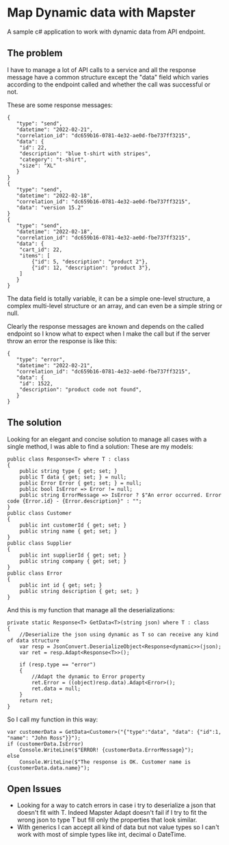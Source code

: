 # Map Dynamic data with Mapster
A sample c# application to work with dynamic data from API endpoint.

## The problem

I have to manage a lot of API calls to a service and all the response message have a common structure except the "data" field which varies according to the endpoint called and whether the call was successful or not.

These are some response messages:

```lang-json
{
   "type": "send",
   "datetime": "2022-02-21",
   "correlation_id": "dc659b16-0781-4e32-ae0d-fbe737ff3215",
   "data": {
	"id": 22,
	"description": "blue t-shirt with stripes",
	"category": "t-shirt",
	"size": "XL"
   }
}
{
   "type": "send",
   "datetime": "2022-02-18",
   "correlation_id": "dc659b16-0781-4e32-ae0d-fbe737ff3215",
   "data": "version 15.2"
}
{
   "type": "send",
   "datetime": "2022-02-18",
   "correlation_id": "dc659b16-0781-4e32-ae0d-fbe737ff3215",
   "data": {
	"cart_id": 22,
	"items": [
        {"id": 5, "description": "product 2"},
        {"id": 12, "description": "product 3"},
    ] 
   }
}
```
The data field is totally variable, it can be a simple one-level structure, a complex multi-level structure or an array, and can even be a simple string or null.

Clearly the response messages are known and depends on the called endpoint so I know what to expect when I make the call but if the server throw an error the response is like this:
```lang-json
{
   "type": "error",
   "datetime": "2022-02-21",
   "correlation_id": "dc659b16-0781-4e32-ae0d-fbe737ff3215",
   "data": {
	"id": 1522,
	"description": "product code not found",
   }
}

```
## The solution
Looking for an elegant and concise solution to manage all cases with a single method, I was able to find a solution:
These are my models:

```lang-csharp
public class Response<T> where T : class
{
	public string type { get; set; }
	public T data { get; set; } = null;
	public Error Error { get; set; } = null;
	public bool IsError => Error != null;
	public string ErrorMessage => IsError ? $"An error occurred. Error code {Error.id} - {Error.description}" : "";
}
public class Customer
{
	public int customerId { get; set; }
	public string name { get; set; }
}
public class Supplier
{
	public int supplierId { get; set; }
	public string company { get; set; }
}
public class Error
{
	public int id { get; set; }
	public string description { get; set; }
}
```

And this is my function that manage all the deserializations:

```lang-csharp
private static Response<T> GetData<T>(string json) where T : class
{
	//Deserialize the json using dynamic as T so can receive any kind of data structure
	var resp = JsonConvert.DeserializeObject<Response<dynamic>>(json);
	var ret = resp.Adapt<Response<T>>();

	if (resp.type == "error")
	{
		//Adapt the dynamic to Error property
		ret.Error = ((object)resp.data).Adapt<Error>();
		ret.data = null;
	}
	return ret;
}
```

So I call my function in this way:

```lang-csharp
var customerData = GetData<Customer>("{"type":"data", "data": {"id":1, "name": "John Ross"}}");
if (customerData.IsError)
	Console.WriteLine($"ERROR! {customerData.ErrorMessage}");
else
	Console.WriteLine($"The response is OK. Customer name is {customerData.data.name}");
```
## Open Issues
- Looking for a way to catch errors in case i try to deserialize a json that doesn't fit with T. Indeed Mapster Adapt doesn't fail if I try to fit the wrong json to type T but fill only the properties that look similar.
- With generics I can accept all kind of data but not value types so I can't work with most of simple types like int, decimal o DateTime.
